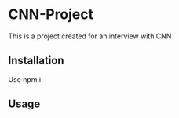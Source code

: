 # CNN-Project

This is a project created for an interview with CNN

## Installation

Use npm i

## Usage

